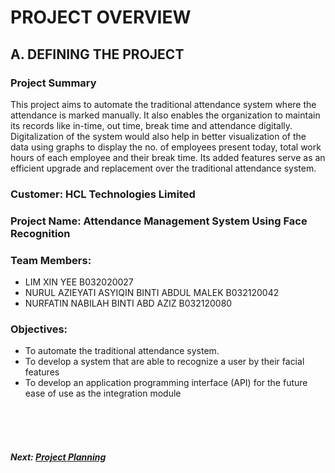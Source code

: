# PROJECT OVERVIEW

## A. DEFINING THE PROJECT
###  Project Summary
This project aims to automate the traditional attendance system where the attendance is marked manually. It also enables the organization to maintain its records like in-time, out time, break time and attendance digitally. Digitalization of the system would also help in better visualization of the data using graphs to display the no. of employees present today, total work hours of each employee and their break time. Its added features serve as an efficient upgrade and replacement over the traditional attendance system.

###  Customer: HCL Technologies Limited

### Project Name: Attendance Management System Using Face Recognition

### Team Members: 
+ LIM XIN YEE B032020027
+ NURUL AZIEYATI ASYIQIN BINTI ABDUL MALEK B032120042
+ NURFATIN NABILAH BINTI ABD AZIZ B032120080

### Objectives:
+ To automate the traditional attendance system.
+ To develop a system that are able to recognize a user by their facial features
+ To develop an application programming interface (API) for the future ease of use as the integration module

<br><br><br>
##### Next: [Project Planning](B-PROJECT_PLANNING.md)

